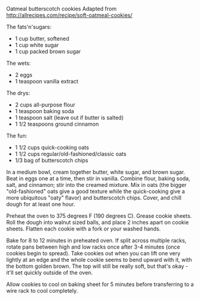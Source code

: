 Oatmeal butterscotch cookies
Adapted from http://allrecipes.com/recipe/soft-oatmeal-cookies/

The fats'n'sugars:
- 1 cup butter, softened
- 1 cup white sugar
- 1 cup packed brown sugar

The wets:
- 2 eggs
- 1 teaspoon vanilla extract

The drys:
- 2 cups all-purpose flour
- 1 teaspoon baking soda
- 1 teaspoon salt (leave out if butter is salted)
- 1 1/2 teaspoons ground cinnamon

The fun:
- 1 1/2 cups quick-cooking oats
- 1 1/2 cups regular/old-fashioned/classic oats
- 1/3 bag of butterscotch chips


In a medium bowl, cream together butter, white sugar, and brown sugar. Beat in eggs one at a time, then stir in vanilla. Combine flour, baking soda, salt, and cinnamon; stir into the creamed mixture. Mix in oats (the bigger "old-fashioned" oats give a good texture while the quick-cooking give a more ubiquitous "oaty" flavor) and butterscotch chips. Cover, and chill dough for at least one hour.

Preheat the oven to 375 degrees F (190 degrees C). Grease cookie sheets. Roll the dough into walnut sized balls, and place 2 inches apart on cookie sheets. Flatten each cookie with a fork or your washed hands.

Bake for 8 to 12 minutes in preheated oven. If split across multiple racks, rotate pans between high and low racks once after 3-4 minutes (once cookies begin to spread). Take cookies out when you can lift one very lightly at an edge and the whole cookie seems to bend upward with it, with the bottom golden brown. The top will still be really soft, but that's okay - it'll set quickly outside of the oven.

Allow cookies to cool on baking sheet for 5 minutes before transferring to a wire rack to cool completely.
